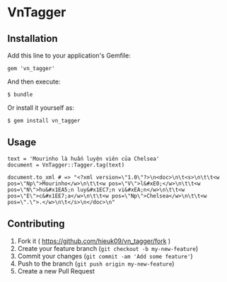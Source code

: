 # VnTagger

## Installation

Add this line to your application's Gemfile:

    gem 'vn_tagger'

And then execute:

    $ bundle

Or install it yourself as:

    $ gem install vn_tagger

## Usage

```
text = 'Mourinho là huấn luyện viên của Chelsea'
document = VnTagger::Tagger.tag(text)

document.to_xml # => "<?xml version=\"1.0\"?>\n<doc>\n\t<s>\n\t\t<w
pos=\"Np\">Mourinho</w>\n\t\t<w pos=\"V\">l&#xE0;</w>\n\t\t<w
pos=\"N\">hu&#x1EA5;n luy&#x1EC7;n vi&#xEA;n</w>\n\t\t<w
pos=\"E\">c&#x1EE7;a</w>\n\t\t<w pos=\"Np\">Chelsea</w>\n\t\t<w
pos=\".\">.</w>\n\t</s>\n</doc>\n"
```


## Contributing

1. Fork it ( https://github.com/hieuk09/vn_tagger/fork )
2. Create your feature branch (`git checkout -b my-new-feature`)
3. Commit your changes (`git commit -am 'Add some feature'`)
4. Push to the branch (`git push origin my-new-feature`)
5. Create a new Pull Request

